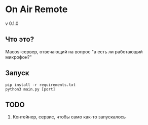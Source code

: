 # On Air Remote
v 0.1.0

## Что это?
Macos-сервер, отвечающий на вопрос "а есть ли работающий микрофон?"

## Запуск
```
pip install -r requirements.txt
python3 main.py [port]
```

## TODO
1. Контейнер, сервис, чтобы само как-то запускалось
